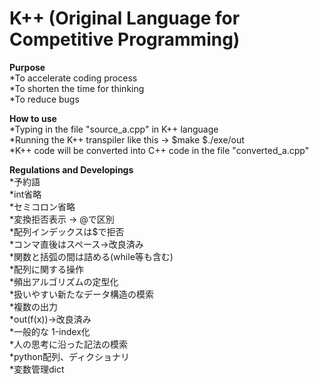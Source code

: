 # K++ (Original Language for Competitive Programming)

**Purpose**  
  *To accelerate coding process  
  *To shorten the time for thinking  
  *To reduce bugs  
 
**How to use**  
  *Typing in the file "source_a.cpp" in K++ language  
  *Running the K++ transpiler like this
      ->   $make   $./exe/out  
  *K++ code will be converted into C++ code in the file "converted_a.cpp"
  
**Regulations and Developings**  
  *予約語  
  *int省略  
  *セミコロン省略  
  *変換拒否表示  -> @で区別  
  *配列インデックスは$で拒否  
  *コンマ直後はスペース->改良済み  
  *関数と括弧の間は詰める(while等も含む)  
  *配列に関する操作  
  *頻出アルゴリズムの定型化  
  *扱いやすい新たなデータ構造の模索  
  *複数の出力  
  *out(f(x))->改良済み    
  *一般的な 1-index化  
  *人の思考に沿った記法の模索  
  *python配列、ディクショナリ  
  *変数管理dict  
